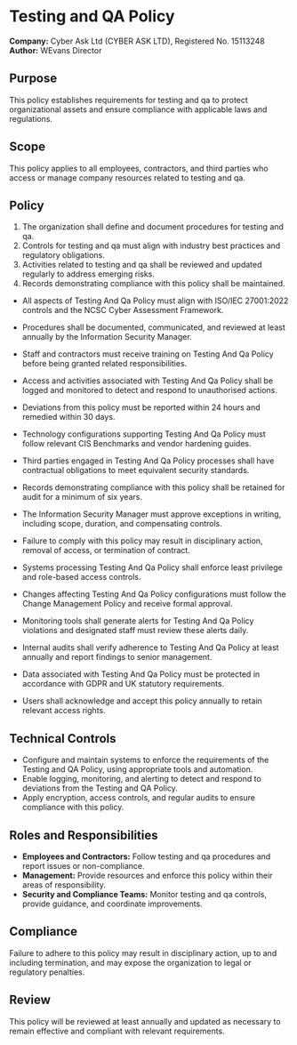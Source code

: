 # Testing and QA Policy

**Company:** Cyber Ask Ltd (CYBER ASK LTD), Registered No. 15113248  
**Author:** WEvans Director

## Purpose

This policy establishes requirements for testing and qa to protect organizational assets and ensure compliance with applicable laws and regulations.

## Scope

This policy applies to all employees, contractors, and third parties who access or manage company resources related to testing and qa.

## Policy
1. The organization shall define and document procedures for testing and qa.
2. Controls for testing and qa must align with industry best practices and regulatory obligations.
3. Activities related to testing and qa shall be reviewed and updated regularly to address emerging risks.
4. Records demonstrating compliance with this policy shall be maintained.

- All aspects of Testing And Qa Policy must align with ISO/IEC 27001:2022 controls and the NCSC Cyber Assessment Framework.
- Procedures shall be documented, communicated, and reviewed at least annually by the Information Security Manager.
- Staff and contractors must receive training on Testing And Qa Policy before being granted related responsibilities.
- Access and activities associated with Testing And Qa Policy shall be logged and monitored to detect and respond to unauthorised actions.
- Deviations from this policy must be reported within 24 hours and remedied within 30 days.
- Technology configurations supporting Testing And Qa Policy must follow relevant CIS Benchmarks and vendor hardening guides.
- Third parties engaged in Testing And Qa Policy processes shall have contractual obligations to meet equivalent security standards.
- Records demonstrating compliance with this policy shall be retained for audit for a minimum of six years.
- The Information Security Manager must approve exceptions in writing, including scope, duration, and compensating controls.
- Failure to comply with this policy may result in disciplinary action, removal of access, or termination of contract.

- Systems processing Testing And Qa Policy shall enforce least privilege and role-based access controls.
- Changes affecting Testing And Qa Policy configurations must follow the Change Management Policy and receive formal approval.
- Monitoring tools shall generate alerts for Testing And Qa Policy violations and designated staff must review these alerts daily.
- Internal audits shall verify adherence to Testing And Qa Policy at least annually and report findings to senior management.
- Data associated with Testing And Qa Policy must be protected in accordance with GDPR and UK statutory requirements.
- Users shall acknowledge and accept this policy annually to retain relevant access rights.

## Technical Controls

- Configure and maintain systems to enforce the requirements of the Testing and QA Policy, using appropriate tools and automation.
- Enable logging, monitoring, and alerting to detect and respond to deviations from the Testing and QA Policy.
- Apply encryption, access controls, and regular audits to ensure compliance with this policy.

## Roles and Responsibilities

- **Employees and Contractors:** Follow testing and qa procedures and report issues or non-compliance.
- **Management:** Provide resources and enforce this policy within their areas of responsibility.
- **Security and Compliance Teams:** Monitor testing and qa controls, provide guidance, and coordinate improvements.

## Compliance

Failure to adhere to this policy may result in disciplinary action, up to and including termination, and may expose the organization to legal or regulatory penalties.

## Review

This policy will be reviewed at least annually and updated as necessary to remain effective and compliant with relevant requirements.
